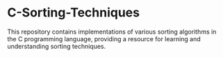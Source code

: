 # C-Sorting-Techniques
This repository contains implementations of various sorting algorithms in the C programming language, providing a resource for learning and understanding sorting techniques.
